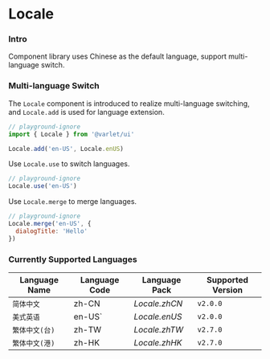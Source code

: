 # Locale

### Intro
Component library uses Chinese as the default language, support multi-language switch.

### Multi-language Switch

The `Locale` component is introduced to realize multi-language switching, and `Locale.add` is used for language extension.

```js
// playground-ignore
import { Locale } from '@varlet/ui'

Locale.add('en-US', Locale.enUS)
```

Use `Locale.use` to switch languages.

```js
// playground-ignore
Locale.use('en-US')
```

Use `Locale.merge` to merge languages.

```js
// playground-ignore
Locale.merge('en-US', {
  dialogTitle: 'Hello'
})
```

### Currently Supported Languages

| Language Name | Language Code | Language Pack | Supported Version |
| --- | --- | --- | --- |
| `简体中文` | zh-CN | _Locale.zhCN_ | `v2.0.0` |
| `美式英语` | en-US`| _Locale.enUS_ | `v2.0.0` |
| `繁体中文(台)` | zh-TW | _Locale.zhTW_ | `v2.7.0` |
| `繁体中文(港)` | zh-HK | _Locale.zhHK_ | `v2.7.0` |


